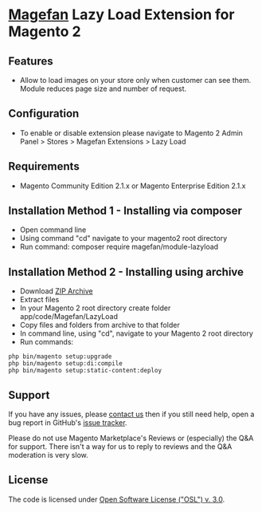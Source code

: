 # [Magefan](http://magefan.com/) Lazy Load Extension for Magento 2

## Features
  * Allow to load images on your store only when customer can see them. Module reduces page size and number of request.

## Configuration
  * To enable or disable extension please navigate to Magento 2 Admin Panel > Stores > Magefan Extensions > Lazy Load

## Requirements
  * Magento Community Edition 2.1.x or Magento Enterprise Edition 2.1.x

## Installation Method 1 - Installing via composer
  * Open command line
  * Using command "cd" navigate to your magento2 root directory
  * Run command: composer require magefan/module-lazyload


## Installation Method 2 - Installing using archive
  * Download [ZIP Archive](https://github.com/magefan/module-lazyload/archive/master.zip)
  * Extract files
  * In your Magento 2 root directory create folder app/code/Magefan/LazyLoad
  * Copy files and folders from archive to that folder
  * In command line, using "cd", navigate to your Magento 2 root directory
  * Run commands:
```
php bin/magento setup:upgrade
php bin/magento setup:di:compile
php bin/magento setup:static-content:deploy
```

## Support
If you have any issues, please [contact us](mailto:support@magefan.com)
then if you still need help, open a bug report in GitHub's
[issue tracker](https://github.com/magefan/module-lazyload/issues).

Please do not use Magento Marketplace's Reviews or (especially) the Q&A for support.
There isn't a way for us to reply to reviews and the Q&A moderation is very slow.

## License
The code is licensed under [Open Software License ("OSL") v. 3.0](http://opensource.org/licenses/osl-3.0.php).
